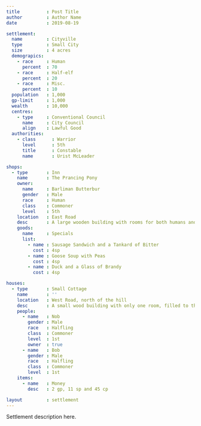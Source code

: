 ```yaml
---
title          : Post Title
author         : Author Name
date           : 2019-08-19

settlement:
  name         : Cityville
  type         : Small City
  size         : 4 acres
  demograpics:
    - race     : Human
      percent  : 70
    - race     : Half-elf
      percent  : 20
    - race     : Misc.
      percent  : 10
  population   : 1,000
  gp-limit     : 1,000
  wealth       : 10,000
  centres:
    - type     : Conventional Council
      name     : City Council
      align    : Lawful Good
  authorities:
    - class      : Warrior
      level      : 5th
      title      : Constable
      name       : Urist McLeader

shops:
  - type       : Inn
    name       : The Prancing Pony
    owner:
      name     : Barliman Butterbur
      gender   : Male
      race     : Human
      class    : Commoner
      level    : 5th
    location   : East Road
    desc       : A large wooden building with rooms for both humans and halflings alike.
    goods:
      name     : Specials
      list:
        - name : Sausage Sandwich and a Tankard of Bitter
          cost : 4sp
        - name : Goose Soup with Peas
          cost : 4sp
        - name : Duck and a Glass of Brandy
          cost : 4sp

houses:
  - type       : Small Cottage
    name       : ''
    location   : West Road, north of the hill
    desc       : A small wood building with only one room, filled to the brim with ale.
    people:
      - name   : Nob
        gender : Male
        race   : Halfling
        class  : Commoner
        level  : 1st
        owner  : true
      - name   : Bob
        gender : Male
        race   : Halfling
        class  : Commoner
        level  : 1st
    items:
      - name   : Money
        desc   : 2 gp, 11 sp and 45 cp

layout         : settlement
---
```


Settlement description here.

